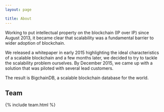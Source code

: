 ```yaml
---
layout: page

title: About
---
```


Working to put intellectual property on the blockchain (IP over IP) since August 2013, it became clear that scalability was a fundamental barrier to wider adoption of blockchain.

We released a whitepaper in early 2015 highlighting the ideal characteristics of a scalable blockchain and a few months later, we decided to try to tackle the scalability problem ourselves. By December 2015, we came up with a solution that was piloted with several lead customers.

The result is BigchainDB, a scalable blockchain database for the world.

## Team

{% include team.html %}
